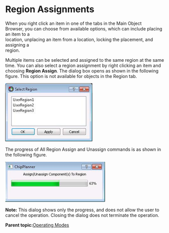 # Region Assignments

When you right click an item in one of the tabs in the Main Object<br /> Browser, you can choose from available options, which can include placing an item to a<br /> location, unplacing an item from a location, locking the placement, and assigning a<br /> region.

Multiple items can be selected and assigned to the same region at the same<br /> time. You can also select a region assignment by right clicking an item and choosing **Region Assign**. The dialog box opens as shown in the following<br /> figure. This option is not available for objects in the Region tab.

![](GUID-AA1340CA-A262-410F-91F2-5861C3AD19C1-low.jpg "Select Region Dialog Box")

The progress of All Region Assign and Unassign commands is as shown in<br /> the following figure.

![](GUID-F603397B-CC9E-42E4-9F0E-68A406AC636C-low.jpg "Progress of All Region Assign and Unassign Commands")

**Note:** This dialog shows only the progress, and does not allow the user to cancel the operation. Closing the dialog does not terminate the operation.

**Parent topic:**[Operating Modes](GUID-BA522578-5894-4CAA-9E78-66546C3F5B81.md)


